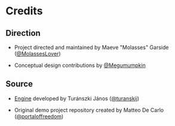 # Credits

## Direction
- Project directed and maintained by Maeve "Molasses" Garside ([@MolassesLover](https://github.com/MolassesLover))

- Conceptual design contributions by [@Megumumpkin](https://github.com/megumumpkin)

## Source
- [Engine](https://github.com/turanszkij/WickedEngine) developed by Turánszki János ([@turanskij](https://github.com/turanszkij))

- Original demo project repository created by Matteo De Carlo ([@portaloffreedom](https://github.com/portaloffreedom))